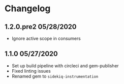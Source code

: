 
Changelog
=========
## 1.2.0.pre2 05/28/2020
  * Ignore active scope in consumers

## 1.1.0 05/27/2020
  * Set up build pipeline with circleci and gem-publisher
  * Fixed linting issues
  * Renamed gem to `sidekiq-instrumentation`